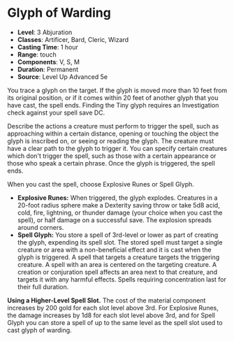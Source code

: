 # Glyph of Warding

- **Level**: 3 Abjuration
- **Classes**: Artificer, Bard, Cleric, Wizard
- **Casting Time**: 1 hour
- **Range**: touch
- **Components**: V, S, M
- **Duration**: Permanent
- **Source**: Level Up Advanced 5e

You trace a glyph on the target. If the glyph is moved more than 10 feet from its original position, or if it comes within 20 feet of another glyph that you have cast, the spell ends. Finding the Tiny glyph requires an Investigation check against your spell save DC.

Describe the actions a creature must perform to trigger the spell, such as approaching within a certain distance, opening or touching the object the glyph is inscribed on, or seeing or reading the glyph. The creature must have a clear path to the glyph to trigger it. You can specify certain creatures which don't trigger the spell, such as those with a certain appearance or those who speak a certain phrase. Once the glyph is triggered, the spell ends.

When you cast the spell, choose Explosive Runes or Spell Glyph.

* **Explosive Runes:** When triggered, the glyph explodes. Creatures in a 20-foot radius sphere make a Dexterity saving throw or take 5d8 acid, cold, fire, lightning, or thunder damage (your choice when you cast the spell), or half damage on a successful save. The explosion spreads around corners.
* **Spell Glyph:** You store a spell of 3rd-level or lower as part of creating the glyph, expending its spell slot. The stored spell must target a single creature or area with a non-beneficial effect and it is cast when the glyph is triggered. A spell that targets a creature targets the triggering creature. A spell with an area is centered on the targeting creature. A creation or conjuration spell affects an area next to that creature, and targets it with any harmful effects. Spells requiring concentration last for their full duration.

**Using a Higher-Level Spell Slot.** The cost of the material component increases by 200 gold for each slot level above 3rd. For Explosive Runes, the damage increases by 1d8 for each slot level above 3rd, and for Spell Glyph you can store a spell of up to the same level as the spell slot used to cast glyph of warding.
